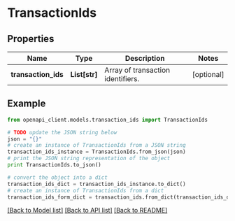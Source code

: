 # TransactionIds


## Properties

Name | Type | Description | Notes
------------ | ------------- | ------------- | -------------
**transaction_ids** | **List[str]** | Array of transaction identifiers. | [optional] 

## Example

```python
from openapi_client.models.transaction_ids import TransactionIds

# TODO update the JSON string below
json = "{}"
# create an instance of TransactionIds from a JSON string
transaction_ids_instance = TransactionIds.from_json(json)
# print the JSON string representation of the object
print TransactionIds.to_json()

# convert the object into a dict
transaction_ids_dict = transaction_ids_instance.to_dict()
# create an instance of TransactionIds from a dict
transaction_ids_form_dict = transaction_ids.from_dict(transaction_ids_dict)
```
[[Back to Model list]](../README.md#documentation-for-models) [[Back to API list]](../README.md#documentation-for-api-endpoints) [[Back to README]](../README.md)


